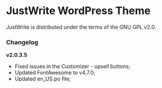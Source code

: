 # JustWrite WordPress Theme #
JustWrite is distributed under the terms of the GNU GPL v2.0.

### Changelog ###

**v2.0.3.5**
* Fixed issues in the Customizer - upsell buttons;
* Updated FontAwesome to v4.7.0;
* Updated en_US.po file;
